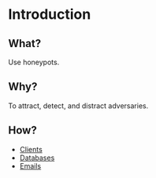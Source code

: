 # Introduction

## What?

Use honeypots.

## Why?

To attract, detect, and distract adversaries.

## How?

* [Clients](clients.md)
* [Databases](databases.md)
* [Emails](emails.md)